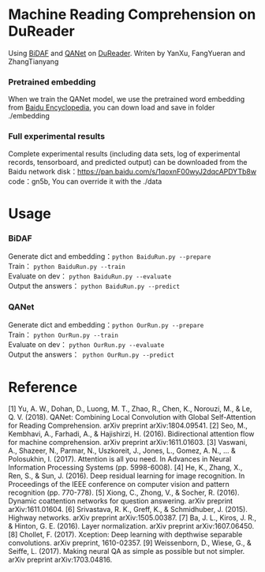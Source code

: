 # Machine Reading Comprehension on DuReader 

Using [BiDAF](https://github.com/allenai/bi-att-flow) and [QANet](https://github.com/NLPLearn/QANet) on [DuReader](https://github.com/baidu/DuReader). Writen by YanXu, FangYueran and ZhangTianyang<br>
### Pretrained embedding
When we train the QANet model, we use the pretrained word embedding from [Baidu Encyclopedia](
https://pan.baidu.com/s/1Rn7LtTH0n7SHyHPfjRHbkg), you can down load and save in folder ./embedding<br>
### Full experimental results
Complete experimental results (including data sets, log of experimental records, tensorboard, and predicted output) can be downloaded from the Baidu network disk：https://pan.baidu.com/s/1qoxnF00wyJ2dqcAPDYTb8w code：gn5b, You can override it with the ./data <br>
# Usage

### BiDAF<br>
Generate dict and embedding：`python BaiduRun.py --prepare`<br>
Train： `python BaiduRun.py --train `<br>
Evaluate on dev： `python BaiduRun.py --evaluate`<br>
Output the answers： `python BaiduRun.py --predict`<br>

### QANet<br>
Generate dict and embedding：`python OurRun.py --prepare`<br>
Train： `python OurRun.py --train `<br>
Evaluate on dev： `python OurRun.py --evaluate`<br>
Output the answers：` python OurRun.py --predict`<br>
# Reference
[1] Yu, A. W., Dohan, D., Luong, M. T., Zhao, R., Chen, K., Norouzi, M., & Le, Q. V. (2018). QANet: Combining Local Convolution with Global Self-Attention for Reading Comprehension. arXiv preprint arXiv:1804.09541.
[2] Seo, M., Kembhavi, A., Farhadi, A., & Hajishirzi, H. (2016). Bidirectional attention flow for machine comprehension. arXiv preprint arXiv:1611.01603.
[3] Vaswani, A., Shazeer, N., Parmar, N., Uszkoreit, J., Jones, L., Gomez, A. N., ... & Polosukhin, I. (2017). Attention is all you need. In Advances in Neural Information Processing Systems (pp. 5998-6008).
[4] He, K., Zhang, X., Ren, S., & Sun, J. (2016). Deep residual learning for image recognition. In Proceedings of the IEEE conference on computer vision and pattern recognition (pp. 770-778).
[5] Xiong, C., Zhong, V., & Socher, R. (2016). Dynamic coattention networks for question answering. arXiv preprint arXiv:1611.01604.
[6] Srivastava, R. K., Greff, K., & Schmidhuber, J. (2015). Highway networks. arXiv preprint arXiv:1505.00387.
[7] Ba, J. L., Kiros, J. R., & Hinton, G. E. (2016). Layer normalization. arXiv preprint arXiv:1607.06450.
[8] Chollet, F. (2017). Xception: Deep learning with depthwise separable convolutions. arXiv preprint, 1610-02357.
[9] Weissenborn, D., Wiese, G., & Seiffe, L. (2017). Making neural QA as simple as possible but not simpler. arXiv preprint arXiv:1703.04816.



